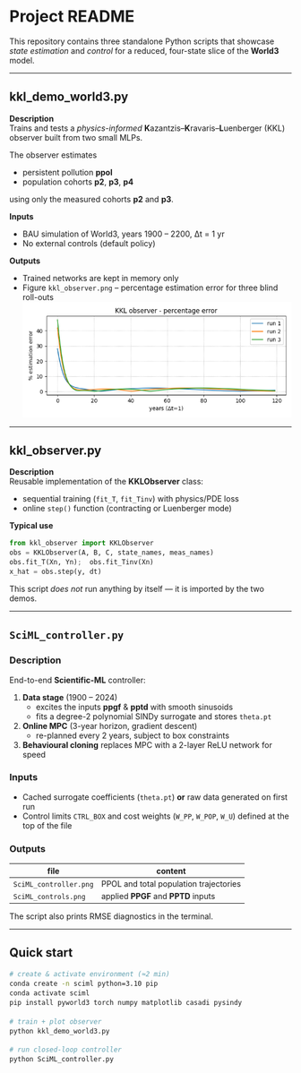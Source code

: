 # Project README

This repository contains three standalone Python scripts that showcase *state estimation* and *control* for a reduced, four-state slice of the **World3** model.

---

## kkl_demo_world3.py

**Description**  
Trains and tests a *physics-informed* **K**azantzis–**K**ravaris–**L**uenberger (KKL) observer built from two small MLPs.  

The observer estimates

* persistent pollution **ppol**  
* population cohorts **p2**, **p3**, **p4**

using only the measured cohorts **p2** and **p3**.

**Inputs**

* BAU simulation of World3, years 1900 – 2200, Δt = 1 yr  
* No external controls (default policy)

**Outputs**

* Trained networks are kept in memory only  
* Figure `kkl_observer.png` – percentage estimation error for three blind roll-outs  
  ![KKL observer](kkl_observer.png)

---

## kkl_observer.py

**Description**  
Reusable implementation of the **KKLObserver** class:

* sequential training (`fit_T`, `fit_Tinv`) with physics/PDE loss  
* online `step()` function (contracting or Luenberger mode)

**Typical use**

```python
from kkl_observer import KKLObserver
obs = KKLObserver(A, B, C, state_names, meas_names)
obs.fit_T(Xn, Yn);  obs.fit_Tinv(Xn)
x_hat = obs.step(y, dt)
```

This script *does not* run anything by itself — it is imported by the two demos.

---

## `SciML_controller.py`

### Description  
End-to-end **Scientific-ML** controller:

1. **Data stage** (1900 – 2024)  
   * excites the inputs **ppgf** & **pptd** with smooth sinusoids  
   * fits a degree-2 polynomial SINDy surrogate and stores `theta.pt`
2. **Online MPC** (3-year horizon, gradient descent)  
   * re-planned every 2 years, subject to box constraints  
3. **Behavioural cloning** replaces MPC with a 2-layer ReLU network for speed

### Inputs
* Cached surrogate coefficients (`theta.pt`) **or** raw data generated on first run  
* Control limits `CTRL_BOX` and cost weights (`W_PP`, `W_POP`, `W_U`) defined at the top of the file  

### Outputs

| file                  | content                                   |
|-----------------------|-------------------------------------------|
| `SciML_controller.png`| PPOL and total population trajectories    |
| `SciML_controls.png`  | applied **PPGF** and **PPTD** inputs      |

The script also prints RMSE diagnostics in the terminal.

---

## Quick start

```bash
# create & activate environment (≈2 min)
conda create -n sciml python=3.10 pip
conda activate sciml
pip install pyworld3 torch numpy matplotlib casadi pysindy

# train + plot observer
python kkl_demo_world3.py

# run closed-loop controller
python SciML_controller.py
